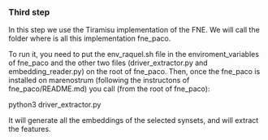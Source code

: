 ### Third step
In this step we use the Tiramisu implementation of the FNE. We will call the folder where is all this implementation fne\_paco. 

To run it, you need to put the env_raquel.sh file in the enviroment\_variables of fne\_paco and the other two files 
(driver\_extractor.py and embedding\_reader.py) on the root of fne\_paco. Then, once the fne\_paco is installed on marenostrum (following the instructons of fne\_paco/README.md) 
you call (from the root of fne\_paco): 

python3 driver\_extractor.py
 

It will generate all the embeddings of the selected synsets, and will extract the features. 